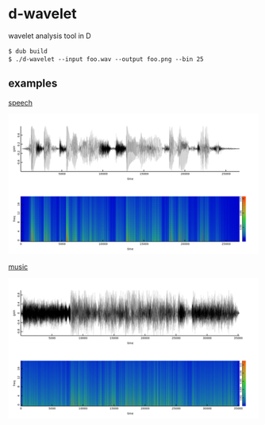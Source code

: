 # d-wavelet

wavelet analysis tool in D

```
$ dub build
$ ./d-wavelet --input foo.wav --output foo.png --bin 25
```

## examples

[speech](http://www.wavsource.com/snds_2017-03-05_7549739125831384/people/women/activity_unproductive.wav)


![wt](img/wavelet.png)

[music](http://www.wavsource.com/snds_2017-03-05_7549739125831384/tv/batman/batman_theme_x.wav)

![wt](img/wavelet1.png)